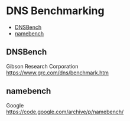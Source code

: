 # DNS Benchmarking


* [DNSBench](#dnsbench)
* [namebench](#namebench)


## DNSBench
Gibson Research Corporation  
https://www.grc.com/dns/benchmark.htm

## namebench
Google  
https://code.google.com/archive/p/namebench/
